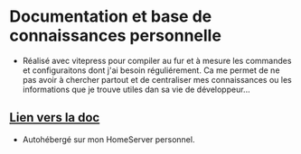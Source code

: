 # Documentation et base de connaissances personnelle

- Réalisé avec vitepress pour compiler au fur et à mesure les commandes et configuraitons dont j'ai besoin réguliérement. Ca me permet de ne pas avoir à chercher partout et de centraliser mes connaissances ou les informations que je trouve utiles dan sa vie de développeur...

## [Lien vers la doc](https://doc.simschab.cloud/)

- Autohébergé sur mon HomeServer personnel.
